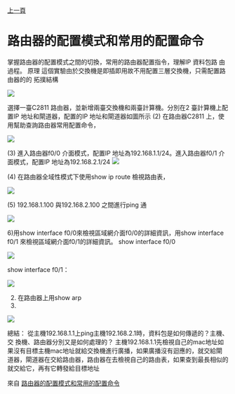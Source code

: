 [上一頁](https://jian-hong-wu.github.io/blog/)

# 路由器的配置模式和常用的配置命令

掌握路由器的配置模式之間的切換，常用的路由器配置指令，理解IP 資料包路 由過程。
原理
這個實驗由於交換機是即插即用故不用配置三層交換機，只需配置路由器的的
拓撲結構

![](https://jian-hong-wu.github.io/blog/路由器的配置模式和常用的配置命令/1.png)

選擇一臺C2811 路由器，並新增兩臺交換機和兩臺計算機。分別在2 臺計算機上配置IP 地址和閘道器，配置的IP 地址和閘道器如圖所示
(2) 在路由器C2811 上，使用幫助查詢路由器常用配置命令，

![](https://jian-hong-wu.github.io/blog/路由器的配置模式和常用的配置命令/2.png)

(3) 進入路由器f0/0 介面模式，配置IP 地址為192.168.1.1/24。進入路由器f0/1 介面模式，配置IP 地址為192.168.2.1/24
![](https://jian-hong-wu.github.io/blog/路由器的配置模式和常用的配置命令/3.png)

(4) 在路由器全域性模式下使用show ip route 檢視路由表，

![](https://jian-hong-wu.github.io/blog/路由器的配置模式和常用的配置命令/4.png)

(5) 192.168.1.100 與192.168.2.100 之間進行ping 通

![](https://jian-hong-wu.github.io/blog/路由器的配置模式和常用的配置命令/5.png)

6)用show interface f0/0來檢視區域網介面f0/0的詳細資訊，用show interface f0/1
來檢視區域網介面f0/1的詳細資訊。
show interface f0/0

![](https://jian-hong-wu.github.io/blog/路由器的配置模式和常用的配置命令/6.png)

show interface f0/1：

![](https://jian-hong-wu.github.io/blog/路由器的配置模式和常用的配置命令/7.png)

2. 在路由器上用show arp
3. 
![](https://jian-hong-wu.github.io/blog/路由器的配置模式和常用的配置命令/8.png)

總結：
從主機192.168.1.1上ping主機192.168.2.1時，資料包是如何傳遞的？主機、交
換機、路由器分別又是如何處理的？
主機192.168.1.1先檢視自己的mac地址如果沒有目標主機mac地址就給交換機進行廣播，如果廣播沒有迴應的，就交給閘道器，閘道器在交給路由器，路由器在去檢視自己的路由表，如果查到最長相似的就交給它，再有它轉發給目標地址

來自 [路由器的配置模式和常用的配置命令](https://www.itread01.com/content/1543884363.html)

